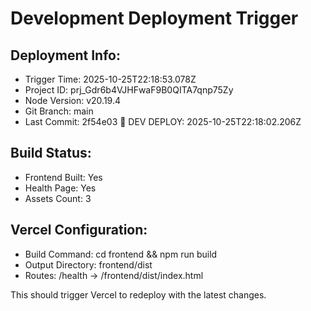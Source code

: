 # Development Deployment Trigger

## Deployment Info:
- Trigger Time: 2025-10-25T22:18:53.078Z
- Project ID: prj_Gdr6b4VJHFwaF9B0QITA7qnp75Zy
- Node Version: v20.19.4
- Git Branch: main
- Last Commit: 2f54e03 🚀 DEV DEPLOY: 2025-10-25T22:18:02.206Z

## Build Status:
- Frontend Built: Yes
- Health Page: Yes
- Assets Count: 3

## Vercel Configuration:
- Build Command: cd frontend && npm run build
- Output Directory: frontend/dist
- Routes: /health -> /frontend/dist/index.html

This should trigger Vercel to redeploy with the latest changes.
